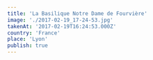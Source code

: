 ```yaml
---
title: 'La Basilique Notre Dame de Fourvière'
image: './2017-02-19_17-24-53.jpg'
takenAt: '2017-02-19T16:24:53.000Z'
country: 'France'
place: 'Lyon'
publish: true
---
```


